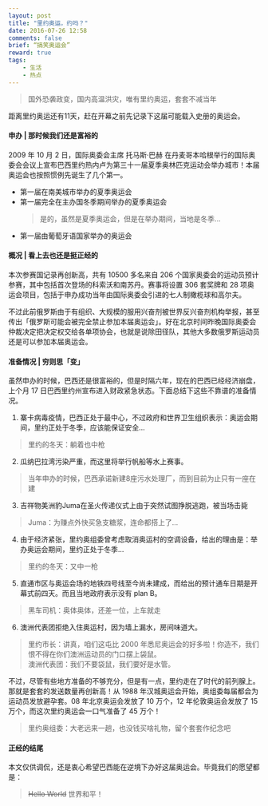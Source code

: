 ```yaml
---
layout: post
title: "里约奥运，约吗？"
date: 2016-07-26 12:58
comments: false
brief: “搞笑奥运会”
reward: true
tags:
	- 生活
	- 热点
---
```


> 国外恐袭政变，国内高温洪灾，唯有里约奥运，套套不减当年

距离里约奥运还有11天，赶在开幕之前先记录下这届可能载入史册的奥运会。

<!-- more -->

#### 申办 | 那时候我们还是富裕的
2009 年 10 月 2 日，国际奥委会主席 托马斯·巴赫 在丹麦哥本哈根举行的国际奥委会会议上宣布巴西里约热内卢为第三十一届夏季奥林匹克运动会举办城市！本届奥运会也按照惯例先诞生了几个第一。

- 第一届在南美城市举办的夏季奥运会
- 第一届完全在主办国冬季期间举办的夏季奥运会
    > 是的，虽然是夏季奥运会，但是在举办期间，当地是冬季...
- 第一届由葡萄牙语国家举办的奥运会

#### 概况 | 看上去也还是挺正经的
本次参赛国记录再创新高，共有 10500 多名来自 206 个国家奥委会的运动员预计参赛，其中包括首次登场的科索沃和南苏丹。赛事将设置 306 套奖牌和 28 项奥运会项目，包括于申办成功当年由国际奥委会引进的七人制橄榄球和高尔夫。

不过此前俄罗斯由于有组织、大规模的服用兴奋剂被世界反兴奋剂机构举报，甚至传出「俄罗斯可能会被完全禁止参加本届奥运会」。好在北京时间昨晚国际奥委会仲裁决定把决定权交给各单项协会，也就是说除田径队，其他大多数俄罗斯运动员还是可以参加本届奥运会。

#### 准备情况 | 穷则思「变」
虽然申办的时候，巴西还是很富裕的，但是时隔六年，现在的巴西已经经济崩盘，上个月 17 日巴西里约州宣布进入财政紧急状态。下面总结下这些不靠谱的准备情况。

1. 寨卡病毒疫情，巴西正处于最中心，不过政府和世界卫生组织表示：奥运会期间，里约正处于冬季，应该能保证安全...
> 里约的冬天：躺着也中枪
2. 瓜纳巴拉湾污染严重，而这里将举行帆船等水上赛事。
> 当年申办的时候，巴西承诺新建8座污水处理厂，而到目前为止只有一座在建
3. 吉祥物美洲豹Juma在圣火传递仪式上由于突然试图挣脱逃跑，被当场击毙
> Juma：为赚点外快买急支糖浆，连命都搭上了...
4. 由于经济紧张，里约奥组委曾考虑取消奥运村的空调设备，给出的理由是：举办奥运会期间，里约正处于冬季...
> 里约的冬天：又中一枪
5. 直通市区与奥运会场的地铁四号线至今尚未建成，而给出的预计通车日期是开幕式前四天。而且当地政府表示没有 plan B。
> 黑车司机：奥体奥体，还差一位，上车就走
6. 澳洲代表团拒绝入住奥运村，因为墙上漏水，房间味道大。
> 里约市长：讲真，咱们这屯比 2000 年悉尼奥运会的好多啦！你造不，我们恨不得在你们澳洲运动员的门口摆上袋鼠。   
> 澳洲代表团：我们不要袋鼠，我们要好是水管。

不过，尽管有些地方准备的不够充分，但是有一点，里约走在了时代的前列腺上。那就是套套的发送数量再创新高！从 1988 年汉城奥运会开始，奥组委每届都会为运动员发放避孕套。08 年北京奥运会发放了 10 万个，12 年伦敦奥运会发放了 15 万个，而这次里约奥运会一口气准备了 45 万个！
> 里约奥组委：大老远来一趟，也没钱买啥礼物，留个套套作纪念吧

#### 正经的结尾
本文仅供调侃，还是衷心希望巴西能在逆境下办好这届奥运会。毕竟我们的愿望都是：
> ~~Hello World~~ 
> 世界和平！
